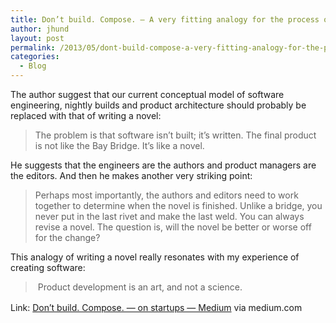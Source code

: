 ```yaml
---
title: Don’t build. Compose. — A very fitting analogy for the process of creating software products
author: jhund
layout: post
permalink: /2013/05/dont-build-compose-a-very-fitting-analogy-for-the-process-of-creating-software-products/
categories:
  - Blog
---
```

<p class="iii-article-excerpt">
  The author suggest that our current conceptual model of software engineering, nightly builds and product architecture should probably be replaced with that of writing a novel:
</p>

> <p class="iii-article-excerpt">
>   The problem is that software isn&#8217;t built; it’s written. The final product is not like the Bay Bridge. It&#8217;s like a novel.
> </p>

<p class="iii-article-excerpt">
  He suggests that the engineers are the authors and product managers are the editors. And then he makes another very striking point:
</p>

> <p class="iii-article-excerpt">
>   Perhaps most importantly, the authors and editors need to work together to determine when the novel is finished. Unlike a bridge, you never put in the last rivet and make the last weld. You can always revise a novel. The question is, will the novel be better or worse off for the change?
> </p>

<p class="iii-article-excerpt">
  This analogy of writing a novel really resonates with my experience of creating software:
</p>

> <p class="iii-article-excerpt">
>    Product development is an art, and not a science.
> </p>

<p class="iii-article-excerpt">
  <span style="line-height: 1.5em;">Link: </span><a style="line-height: 1.5em;" href="https://medium.com/on-startups/305a31ff609">Don’t build. Compose. — on startups — Medium</a><span style="line-height: 1.5em;"> via medium.com</span>
</p>